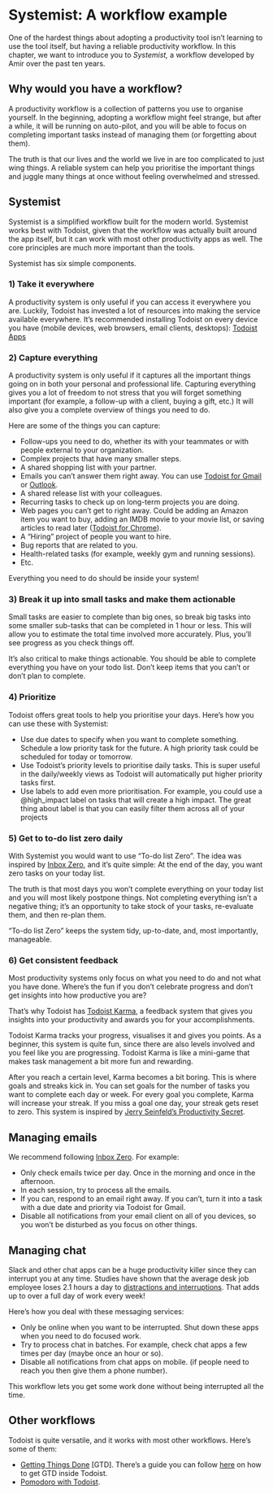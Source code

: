 # Systemist: A workflow example

One of the hardest things about adopting a productivity tool isn’t learning to use the tool itself, but having a reliable productivity workflow. In this chapter, we want to introduce you to *Systemist,* a workflow developed by Amir over the past ten years.

## Why would you have a workflow?

A productivity workflow is a collection of patterns you use to organise yourself. In the beginning, adopting a workflow might feel strange, but after a while, it will be running on auto-pilot, and you will be able to focus on completing important tasks instead of managing them (or forgetting about them).

The truth is that our lives and the world we live in are too complicated to just wing things. A reliable system can help you prioritise the important things and juggle many things at once without feeling overwhelmed and stressed.

## Systemist

Systemist is a simplified workflow built for the modern world. Systemist works best with Todoist, given that the workflow was actually built around the app itself, but it can work with most other productivity apps as well. The core principles are much more important than the tools.

Systemist has six simple components.

### 1) Take it everywhere
A productivity system is only useful if you can access it everywhere you are. Luckily, Todoist has invested a lot of resources into making the service available everywhere. It’s recommended installing Todoist on every device you have (mobile devices, web browsers, email clients, desktops): [Todoist Apps](https://todoist.com/Help/Apps)

### 2) Capture everything
A productivity system is only useful if it captures all the important things going on in both your personal and professional life. Capturing everything gives you a lot of freedom to not stress that you will forget something important (for example, a follow-up with a client, buying a gift, etc.) It will also give you a complete overview of things you need to do.

Here are some of the things you can capture:

* Follow-ups you need to do, whether its with your teammates or with people external to your organization.
* Complex projects that have many smaller steps.
* A shared shopping list with your partner.
* Emails you can’t answer them right away. You can use [Todoist for Gmail](https://todoist.com/gmail) or [Outlook](https://todoist.com/outlook).
* A shared release list with your colleagues.
* Recurring tasks to check up on long-term projects you are doing.
* Web pages you can’t get to right away. Could be adding an Amazon item you want to buy, adding an IMDB movie to your movie list, or saving articles to read later ([Todoist for Chrome](https://todoist.com/chrome)).
* A “Hiring” project of people you want to hire.
* Bug reports that are related to you.
* Health-related tasks (for example, weekly gym and running sessions).
* Etc.

Everything you need to do should be inside your system!

### 3) Break it up into small tasks and make them actionable
Small tasks are easier to complete than big ones, so break big tasks into some smaller sub-tasks that can be completed in 1 hour or less. This will allow you to estimate the total time involved more accurately. Plus, you’ll see progress as you check things off.

It’s also critical to make things actionable. You should be able to complete everything you have on your todo list. Don’t keep items that you can’t or don’t plan to complete.

### 4) Prioritize
Todoist offers great tools to help you prioritise your days. Here’s how you can use these with Systemist:

* Use due dates to specify when you want to complete something. Schedule a low priority task for the future. A high priority task could be scheduled for today or tomorrow.
* Use Todoist’s priority levels to prioritise daily tasks. This is super useful in the daily/weekly views as Todoist will automatically put higher priority tasks first.
* Use labels to add even more prioritisation. For example, you could use a @high_impact label on tasks that will create a high impact. The great thing about label is that you can easily filter them across all of your projects

### 5) Get to to-do list zero daily
With Systemist you would want to use “To-do list Zero”. The idea was inspired by [Inbox Zero](http://www.43folders.com/izero), and it’s quite simple: At the end of the day, you want zero tasks on your today list.

The truth is that most days you won’t complete everything on your today list and you will most likely postpone things. Not completing everything isn’t a negative thing; it’s an opportunity to take stock of your tasks, re-evaluate them, and then re-plan them.

“To-do list Zero” keeps the system tidy, up-to-date, and, most importantly, manageable.

### 6) Get consistent feedback
Most productivity systems only focus on what you need to do and not what you have done. Where’s the fun if you don’t celebrate progress and don’t get insights into how productive you are?

That’s why Todoist has [Todoist Karma](https://todoist.com/karma), a feedback system that gives you insights into your productivity and awards you for your accomplishments.

Todoist Karma tracks your progress, visualises it and gives you points. As a beginner, this system is quite fun, since there are also levels involved and you feel like you are progressing. Todoist Karma is like a mini-game that makes task management a bit more fun and rewarding.

After you reach a certain level, Karma becomes a bit boring. This is where goals and streaks kick in. You can set goals for the number of tasks you want to complete each day or week. For every goal you complete, Karma will increase your streak. If you miss a goal one day, your streak gets reset to zero. This system is inspired by [Jerry Seinfeld’s Productivity Secret](http://lifehacker.com/281626/jerry-seinfelds-productivity-secret).

## Managing emails
We recommend following [Inbox Zero](http://www.43folders.com/izero). For example:

* Only check emails twice per day. Once in the morning and once in the afternoon.
* In each session, try to process all the emails.
* If you can, respond to an email right away. If you can’t, turn it into a task with a due date and priority via Todoist for Gmail.
* Disable all notifications from your email client on all of you devices, so you won’t be disturbed as you focus on other things.

## Managing chat
Slack and other chat apps can be a huge productivity killer since they can interrupt you at any time. Studies have shown that the average desk job employee loses 2.1 hours a day to [distractions and interruptions](https://blog.todoist.com/2015/09/01/why-single-tasking-is-your-greatest-competitive-advantage-plus-19-ways-to-actually-do-it/). That adds up to over a full day of work every week! 

Here’s how you deal with these messaging services:

* Only be online when you want to be interrupted. Shut down these apps when you need to do focused work.
* Try to process chat in batches. For example, check chat apps a few times per day (maybe once an hour or so).
* Disable all notifications from chat apps on mobile. (if people need to reach you then give them a phone number).

This workflow lets you get some work done without being interrupted all the time.

## Other workflows
Todoist is quite versatile, and it works with most other workflows. Here’s some of them: 

* [Getting Things Done](https://en.wikipedia.org/wiki/Getting_Things_Done) [GTD]. There’s a guide you can follow [here](https://todoist.com/gtd) on how to get GTD inside Todoist.
* [Pomodoro with Todoist](https://support.todoist.com/hc/en-us/articles/210762349-Pomodoro-with-Todoist).
